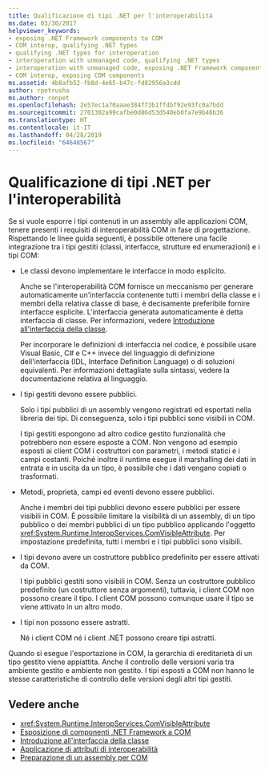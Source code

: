```yaml
---
title: Qualificazione di tipi .NET per l'interoperabilità
ms.date: 03/30/2017
helpviewer_keywords:
- exposing .NET Framework components to COM
- COM interop, qualifying .NET types
- qualifying .NET types for interoperation
- interoperation with unmanaged code, qualifying .NET types
- interoperation with unmanaged code, exposing .NET Framework components
- COM interop, exposing COM components
ms.assetid: 4b8afb52-fb8d-4e65-b47c-fd82956a3cdd
author: rpetrusha
ms.author: ronpet
ms.openlocfilehash: 2e57ec1a70aaae384f73b1ffdbf92e93fc0a7bdd
ms.sourcegitcommit: 2701302a99cafbe0d86d53d540eb0fa7e9b46b36
ms.translationtype: HT
ms.contentlocale: it-IT
ms.lasthandoff: 04/28/2019
ms.locfileid: "64648567"
---
```

# <a name="qualifying-net-types-for-interoperation"></a>Qualificazione di tipi .NET per l'interoperabilità
Se si vuole esporre i tipi contenuti in un assembly alle applicazioni COM, tenere presenti i requisiti di interoperabilità COM in fase di progettazione. Rispettando le linee guida seguenti, è possibile ottenere una facile integrazione tra i tipi gestiti (classi, interfacce, strutture ed enumerazioni) e i tipi COM:  
  
- Le classi devono implementare le interfacce in modo esplicito.  
  
     Anche se l'interoperabilità COM fornisce un meccanismo per generare automaticamente un'interfaccia contenente tutti i membri della classe e i membri della relativa classe di base, è decisamente preferibile fornire interfacce esplicite. L'interfaccia generata automaticamente è detta interfaccia di classe. Per informazioni, vedere [Introduzione all'interfaccia della classe](com-callable-wrapper.md#introducing-the-class-interface).  
  
     Per incorporare le definizioni di interfaccia nel codice, è possibile usare Visual Basic, C# e C++ invece del linguaggio di definizione dell'interfaccia (IDL, Interface Definition Language) o di soluzioni equivalenti. Per informazioni dettagliate sulla sintassi, vedere la documentazione relativa al linguaggio.  
  
- I tipi gestiti devono essere pubblici.  
  
     Solo i tipi pubblici di un assembly vengono registrati ed esportati nella libreria dei tipi. Di conseguenza, solo i tipi pubblici sono visibili in COM.  
  
     I tipi gestiti espongono ad altro codice gestito funzionalità che potrebbero non essere esposte a COM. Non vengono ad esempio esposti ai client COM i costruttori con parametri, i metodi statici e i campi costanti. Poiché inoltre il runtime esegue il marshalling dei dati in entrata e in uscita da un tipo, è possibile che i dati vengano copiati o trasformati.  
  
- Metodi, proprietà, campi ed eventi devono essere pubblici.  
  
     Anche i membri dei tipi pubblici devono essere pubblici per essere visibili in COM. È possibile limitare la visibilità di un assembly, di un tipo pubblico o dei membri pubblici di un tipo pubblico applicando l'oggetto <xref:System.Runtime.InteropServices.ComVisibleAttribute>. Per impostazione predefinita, tutti i membri e i tipi pubblici sono visibili.  
  
- I tipi devono avere un costruttore pubblico predefinito per essere attivati da COM.  
  
     I tipi pubblici gestiti sono visibili in COM. Senza un costruttore pubblico predefinito (un costruttore senza argomenti), tuttavia, i client COM non possono creare il tipo. I client COM possono comunque usare il tipo se viene attivato in un altro modo.  
  
- I tipi non possono essere astratti.  
  
     Né i client COM né i client .NET possono creare tipi astratti.  
  
 Quando si esegue l'esportazione in COM, la gerarchia di ereditarietà di un tipo gestito viene appiattita. Anche il controllo delle versioni varia tra ambiente gestito e ambiente non gestito. I tipi esposti a COM non hanno le stesse caratteristiche di controllo delle versioni degli altri tipi gestiti.  
  
## <a name="see-also"></a>Vedere anche

- <xref:System.Runtime.InteropServices.ComVisibleAttribute>
- [Esposizione di componenti .NET Framework a COM](../../../docs/framework/interop/exposing-dotnet-components-to-com.md)
- [Introduzione all'interfaccia della classe](com-callable-wrapper.md#introducing-the-class-interface)
- [Applicazione di attributi di interoperabilità](../../../docs/framework/interop/applying-interop-attributes.md)
- [Preparazione di un assembly per COM](../../../docs/framework/interop/packaging-an-assembly-for-com.md)
